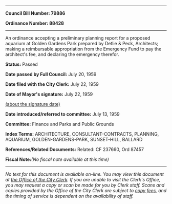 

********

**Council Bill Number: 79886**
   
**Ordinance Number: 88428**
********

 An ordinance accepting a preliminary planning report for a proposed aquarium at Golden Gardens Park prepared by Detlie & Peck, Architects; making a reimbursable appropriation from the Emergency Fund to pay the architect's fee, and declaring the emergency therefor.

**Status:** Passed
   
**Date passed by Full Council:** July 20, 1959
   
**Date filed with the City Clerk:** July 22, 1959
   
**Date of Mayor's signature:** July 22, 1959
   
[(about the signature date)](/~public/approvaldate.htm)
   
   
   
**Date introduced/referred to committee:** July 13, 1959
   
**Committee:** Finance and Parks and Public Grounds
   
   
**Index Terms:** ARCHITECTURE, CONSULTANT-CONTRACTS, PLANNING, AQUARIUM, GOLDEN-GARDENS-PARK, SUNSET-HILL, BALLARD

**References/Related Documents:** Related: CF 237660, Ord 87457

**Fiscal Note:**_(No fiscal note available at this time)_
********

_No text for this document is available on-line. You may view this document at [the Office of the City Clerk](http://www.seattle.gov/leg/clerk/contactUs.htm). If you are unable to visit the Clerk's Office, you may request a copy or scan be made for you by Clerk staff. Scans and copies provided by the Office of the City Clerk are subject to [copy fees](http://clerk.seattle.gov/~public/clerkfees.htm), and the timing of service is dependent on the availability of staff._

